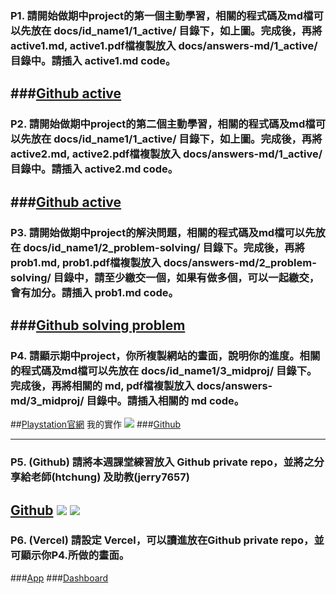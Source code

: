 ### P1. 請開始做期中project的第一個主動學習，相關的程式碼及md檔可以先放在 docs/id_name1/1_active/ 目錄下，如上圖。完成後，再將active1.md, active1.pdf檔複製放入 docs/answers-md/1_active/ 目錄中。請插入 active1.md code。 

###[Github active](https://github.com/asz18369/1101-react-crown2-209410140/tree/main/docs/answers-md/1_active)
---
### P2. 請開始做期中project的第二個主動學習，相關的程式碼及md檔可以先放在 docs/id_name1/1_active/ 目錄下，如上圖。完成後，再將active2.md, active2.pdf檔複製放入 docs/answers-md/1_active/目錄中。請插入 active2.md code。 
###[Github active](https://github.com/asz18369/1101-react-crown2-209410140/tree/main/docs/answers-md/1_active)
---
### P3. 請開始做期中project的解決問題，相關的程式碼及md檔可以先放在 docs/id_name1/2_problem-solving/ 目錄下。完成後，再將prob1.md, prob1.pdf檔複製放入 docs/answers-md/2_problem-solving/  目錄中，請至少繳交一個，如果有做多個，可以一起繳交，會有加分。請插入 prob1.md code。 
###[Github solving problem](https://github.com/asz18369/1101-react-crown2-209410140/tree/main/docs/answers-md/2_problem-solving)
---
### P4. 請顯示期中project，你所複製網站的畫面，說明你的進度。相關的程式碼及md檔可以先放在 docs/id_name1/3_midproj/ 目錄下。完成後，再將相關的 md, pdf檔複製放入 docs/answers-md/3_midproj/  目錄中。請插入相關的 md code。
##[Playstation官網](https://www.playstation.com/zh-hant-tw/ps5/games/?smcid=pdc%3Azh-hant-tw%3Aprimary%20nav%3Amsg-games%3Aps5)
我的實作
![](https://i.imgur.com/sannzY8.jpg)
###[Github](https://github.com/asz18369/1101-react-crown2-209410140/tree/main/docs/answers-md)

---
### P5. (Github) 請將本週課堂練習放入 Github private repo，並將之分享給老師(htchung) 及助教(jerry7657)
[Github](https://github.com/asz18369/1101-react-crown2-209410140)
![](https://i.imgur.com/zC9z41c.png)
![](https://i.imgur.com/LlR1kZ0.png)
---
### P6. (Vercel) 請設定 Vercel，可以讀進放在Github private repo，並可顯示你P4.所做的畫面。
###[App](https://1101-react-crown2-209410140.vercel.app/)
###[Dashboard](https://vercel.com/asz18369/1101-react-crown2-209410140)